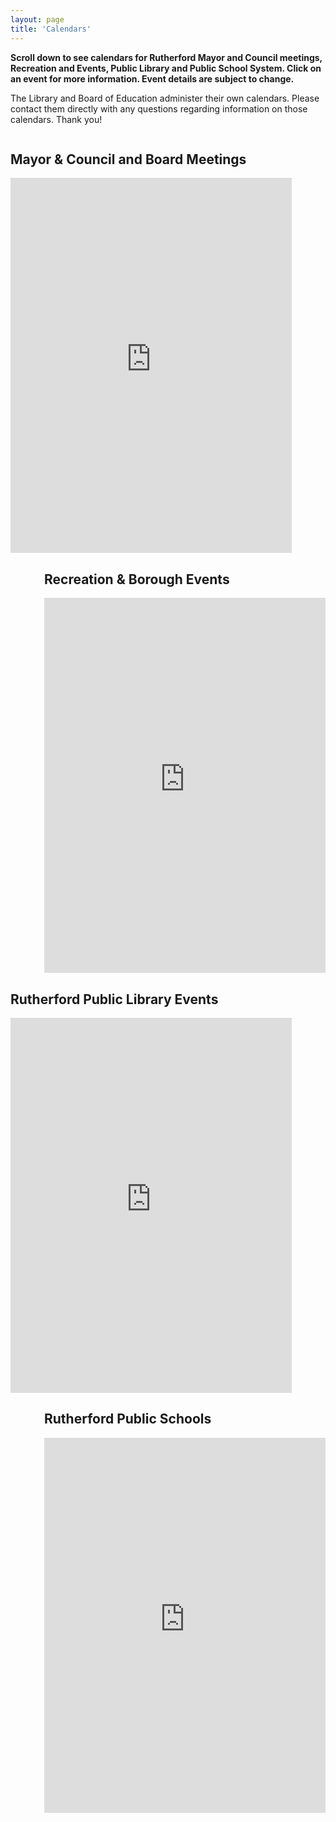 ```yaml
---
layout: page
title: 'Calendars'
---
```


**Scroll down to see calendars for Rutherford Mayor and Council meetings, Recreation and Events, Public Library and Public School System. Click on an event for more information. Event details are subject to change.** 

The Library and Board of Education administer their own calendars. Please contact them directly with any questions regarding information on those calendars. Thank you!

<div style="float: left;">
  <h2>Mayor &amp; Council and Board Meetings</h2>
  <iframe src="https://calendar.google.com/calendar/embed?showTitle=0&amp;showPrint=0&amp;showCalendars=0&amp;showTz=0&amp;mode=AGENDA&amp;height=600&amp;wkst=1&amp;bgcolor=%23ffffff&amp;src=75r5nqe7qson287rauo77tbuek%40group.calendar.google.com&amp;color=%2342104A&amp;ctz=America%2FNew_York"
  style="border-width:0" width="450" height="600" frameborder="0" scrolling="no"></iframe>
</div>

<div style="float: right;">
  <h2>Recreation &amp; Borough Events</h2>
  <iframe src="https://calendar.google.com/calendar/embed?showTitle=0&amp;showPrint=0&amp;showCalendars=0&amp;showTz=0&amp;mode=AGENDA&amp;height=600&amp;wkst=1&amp;bgcolor=%23ffffff&amp;src=9mmlg69uroi4c340ulq1461a80%40group.calendar.google.com&amp;color=%232F6309&amp;ctz=America%2FNew_York"
  style="border-width:0" width="450" height="600" frameborder="0" scrolling="no"></iframe>
</div>

<div style="clear: both;"></div>

<div style="float: left">
  <h2>Rutherford Public Library Events</h2>
  <iframe src="https://calendar.google.com/calendar/embed?showTitle=0&amp;showPrint=0&amp;showCalendars=0&amp;showTz=0&amp;mode=AGENDA&amp;height=600&amp;wkst=1&amp;bgcolor=%23ffffff&amp;src=rutherfordpubliclibrary%40gmail.com&amp;color=%232F6309&amp;ctz=America%2FNew_York"
  style="border-width:0" width="450" height="600" frameborder="0" scrolling="no"></iframe>
</div>

<div style="float: right">
  <h2>Rutherford Public Schools</h2>
  <iframe src="https://calendar.google.com/calendar/embed?showTitle=0&amp;showPrint=0&amp;showCalendars=0&amp;showTz=0&amp;mode=AGENDA&amp;height=600&amp;wkst=1&amp;bgcolor=%23ffffff&amp;src=rutherfordboe%40rutherfordschools.org&amp;color=%232F6309&amp;ctz=America%2FNew_York"
  style="border-width:0" width="450" height="600" frameborder="0" scrolling="no"></iframe>
</div>
